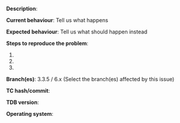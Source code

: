 [//]: # (***************************************************************)
[//]: # (** DON'T DELETE THIS TEMPLATE ELSE YOUR ISSUE WILL BE CLOSED **)
[//]: # (***************************************************************)

**Description**:

**Current behaviour**: Tell us what happens

**Expected behaviour**: Tell us what should happen instead

**Steps to reproduce the problem**:

1. 
2. 
3. 

**Branch(es)**: 3.3.5 / 6.x (Select the branch(es) affected by this issue) 

**TC hash/commit**:  

**TDB version**:  

**Operating system**:  


[//]: # (This template is for problem reports, for other type of reports edit it accordingly)
[//]: # (If this is a crash report, include the crashlog with https://gist.github.com/)
[//]: # (For fixes containing c++ create a Pull Request)
